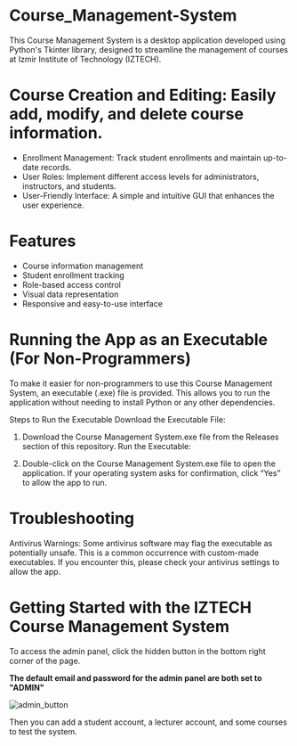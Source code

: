 # Course_Management-System


This Course Management System is a desktop application developed using Python's Tkinter library, designed to streamline the management of courses at Izmir Institute of Technology (IZTECH).


# Course Creation and Editing: Easily add, modify, and delete course information.

* Enrollment Management: Track student enrollments and maintain up-to-date records.
* User Roles: Implement different access levels for administrators, instructors, and students.
* User-Friendly Interface: A simple and intuitive GUI that enhances the user experience.


# Features

* Course information management
* Student enrollment tracking
* Role-based access control
* Visual data representation
* Responsive and easy-to-use interface
  

# Running the App as an Executable (For Non-Programmers)

To make it easier for non-programmers to use this Course Management System, an executable (.exe) file is provided. This allows you to run the application without needing to install Python or any other dependencies.

Steps to Run the Executable
Download the Executable File:

1. Download the Course Management System.exe file from the Releases section of this repository.
Run the Executable:

2. Double-click on the Course Management System.exe file to open the application.
If your operating system asks for confirmation, click “Yes” to allow the app to run.


# Troubleshooting

Antivirus Warnings: Some antivirus software may flag the executable as potentially unsafe. This is a common occurrence with custom-made executables. If you encounter this, please check your antivirus settings to allow the app.


# Getting Started with the IZTECH Course Management System

To access the admin panel, click the hidden button in the bottom right corner of the page.


**The default email and password for the admin panel are both set to "ADMIN"**


![admin_button](https://github.com/user-attachments/assets/33f1d7ce-a84a-4d75-94af-af3f6777444c)


Then you can add a student account, a lecturer account, and some courses to test the system.




